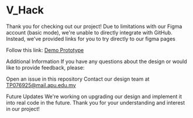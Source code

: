 # V_Hack
Thank you for checking out our project! Due to limitations with our Figma account (basic mode), we're unable to directly integrate with GitHub. Instead, we've provided links for you to try directly to our figma pages

Follow this link: [Demo Prototype](https://www.figma.com/proto/DiOZpoBzhBdvuzc7m8DRhy/YoungMen?node-id=216-751&t=kJKUmxYRSHQsvzDK-1)

Additional Information
If you have any questions about the design or would like to provide feedback, please:

Open an issue in this repository
Contact our design team at TP076925@mail.apu.edu.my

Future Updates
We're working on upgrading our design and implement it into real code in the future.
Thank you for your understanding and interest in our project!

